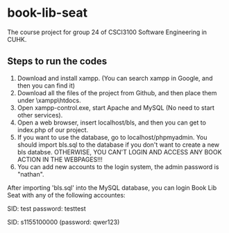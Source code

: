 # book-lib-seat
The course project for group 24 of CSCI3100 Software Engineering in CUHK.

## Steps to run the codes
1. Download and install xampp. (You can search xampp in Google, and then you can find it)
2. Download all the files of the project from Github, and then place them under \xampp\htdocs.
3. Open xampp-control.exe, start Apache and MySQL (No need to start other services).
4. Open a web browser, insert localhost/bls, and then you can get to index.php of our project.
5. If you want to use the database, go to localhost/phpmyadmin. You should import bls.sql to the database if you don't want to create a new bls databse. OTHERWISE, YOU CAN'T LOGIN AND ACCESS ANY BOOK ACTION IN THE WEBPAGES!!!
6. You can add new accounts to the login system, the admin password is "nathan".

After importing 'bls.sql' into the MySQL database, you can login Book Lib Seat with any of the following accountes:

SID: test    password: testtest

SID: s1155100000 (password: qwer123)
